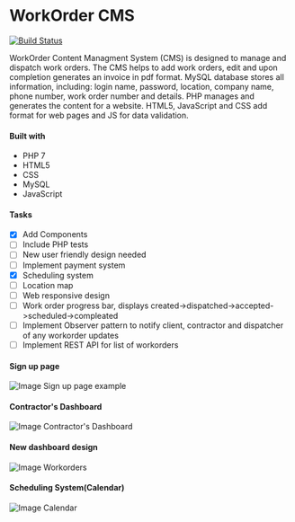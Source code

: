 # WorkOrder CMS
[![Build Status](https://travis-ci.com/romzes13/WorkOrderCMS.svg?branch=master)](https://travis-ci.com/romzes13/WorkOrderCMS)

WorkOrder Content Managment System (CMS) is designed to manage and dispatch work orders. The CMS helps to add work orders, edit and upon completion generates an invoice in pdf format. MySQL database stores all information, including: login name, password, location, company name, phone number, work order number and details. PHP manages and generates the content for a website. HTML5, JavaScript and CSS add format for web pages and JS for data validation.

#### Built with
- PHP 7
- HTML5
- CSS
- MySQL
- JavaScript

#### Tasks
- [x] Add Components
- [ ] Include PHP tests
- [ ] New user friendly design needed
- [ ] Implement payment system
- [x] Scheduling system
- [ ] Location map
- [ ] Web responsive design
- [ ] Work order progress bar, displays created->dispatched->accepted->scheduled->compleated
- [ ] Implement Observer pattern to notify client, contractor and dispatcher of any workorder updates
- [ ] Implement REST API for list of workorders

#### Sign up page

![Image Sign up page example](https://github.com/romzes13/WorkOrderCMS/blob/master/Screenshot%20from%202018-06-08%2009-13-19.png)

#### Contractor's Dashboard
![Image Contractor's Dashboard](https://github.com/romzes13/WorkOrderCMS/blob/master/Screenshot%20from%202018-06-08%2009-24-02.png)

#### New dashboard design
![Image Workorders](https://github.com/romzes13/WorkOrderCMS/blob/master/Screenshot%20from%202018-06-18%2013-53-24.png)

#### Scheduling System(Calendar)
![Image Calendar](https://github.com/romzes13/WorkOrderCMS/blob/master/Screenshot%20from%202018-07-28%2010-56-58.png)


